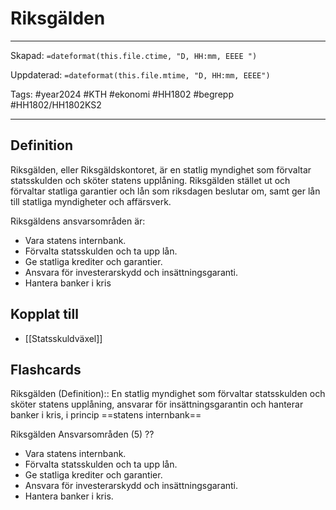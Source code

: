 # Riksgälden

---

Skapad: `=dateformat(this.file.ctime, "D, HH:mm, EEEE ")`

Uppdaterad: `=dateformat(this.file.mtime, "D, HH:mm, EEEE")`

Tags: #year2024 #KTH #ekonomi #HH1802 #begrepp #HH1802/HH1802KS2

---

## Definition

Riksgälden, eller Riksgäldskontoret, är en statlig myndighet som förvaltar statsskulden och sköter statens upplåning. Riksgälden stället ut och förvaltar statliga garantier och lån som riksdagen beslutar om, samt ger lån till statliga myndigheter och affärsverk.

Riksgäldens ansvarsområden är:

- Vara statens internbank.
- Förvalta statsskulden och ta upp lån.
- Ge statliga krediter och garantier.
- Ansvara för investerarskydd och insättningsgaranti.
- Hantera banker i kris

## Kopplat till

- [[Statsskuldväxel]]

## Flashcards

Riksgälden (Definition):: En statlig myndighet som förvaltar statsskulden och sköter statens upplåning, ansvarar för insättningsgarantin och hanterar banker i kris, i princip ==statens internbank==
<!--SR:!2024-04-16,10,270!2024-04-22,16,290-->

Riksgälden Ansvarsområden (5)
??
- Vara statens internbank.
- Förvalta statsskulden och ta upp lån.
- Ge statliga krediter och garantier.
- Ansvara för investerarskydd och insättningsgaranti.
- Hantera banker i kris.
<!--SR:!2024-04-12,6,230!2024-04-17,11,270-->
